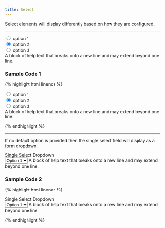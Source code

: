 ```yaml
---
title: Select
---
```


Select elements will display differently based on how they are configured.

**********

<form class="form-horizontal bh--form-example">
  <!-- A field and all related tags and content are wrapped in a form group element. -->
  <div class="form-group">
    <!-- Labels and fields are still column classes so that they are left aligned and reflow on smaller screens. -->
    <div class="col-sm-8 col-sm-offset-2">
      <div class="radio">
        <label>
          <input type="radio" name="radioOptions" id="radio1" value="option1"> option 1
        </label>
      </div>
      <div class="radio">
        <label>
          <input type="radio" name="radioOptions" id="radio2" value="option2" checked="checked"> option 2
        </label>
      </div>
      <div class="radio">
        <label>
          <input type="radio" name="radioOptions" id="radio3" value="option3"> option 3
        </label>
      </div>
      <!-- You may include help text. -->
      <span class="help-block">A block of help text that breaks onto a new line and may extend beyond one line.</span>
    </div>
  </div>
</form>

### Sample Code 1

{% highlight html linenos %}

<div class="form-group">
  <!-- Radios are offset since there is no label visible to the left of the field. -->
  <div class="col-sm-8 col-sm-offset-2">
    <div class="radio">
      <label>
        <!-- The input tag is included inside the label tag. -->
        <input type="radio" name="radioOptions" id="radio1" value="option1"> option 1
      </label>
    </div>
    <div class="radio">
      <label>
        <input type="radio" name="radioOptions" id="radio2" value="option2" checked="checked"> option 2
      </label>
    </div>
    <div class="radio">
      <label>
        <input type="radio" name="radioOptions" id="radio3" value="option3"> option 3
      </label>
    </div>
    <!-- You may include help text. -->
    <span class="help-block">A block of help text that breaks onto a new line and may extend beyond one line.</span>
  </div>
</div>

{% endhighlight %}

**********

If no default option is provided then the single select field will display as a form dropdown.

<form class="form-horizontal bh--form-example">
  <!-- A field and all related tags and content are wrapped in a form group element. -->
  <div class="form-group">
    <!-- Labels and fields are still column classes so that they are left aligned and reflow on smaller screens.  -->
    <label for="select1" class="col-sm-2">Single Select Dropdown</label>
    <div id="select1" class="col-sm-8">
      <select class="form-control">
        <option>Option 1</option>
        <option>Option 2</option>
        <option>Option 3</option>
        <option>Option 4</option>
        <option>Option 5</option>
      </select>
      <!-- You may include help text. -->
      <span class="help-block">A block of help text that breaks onto a new line and may extend beyond one line.</span>
    </div>
  </div>
</form>

### Sample Code 2

{% highlight html linenos %}

<div class="form-group">
  <label for="select1" class="col-sm-2">Single Select Dropdown</label>
  <div id="select1" class="col-sm-8">
    <!-- A form dropdown is marked up using a select tag. Options are provided as a part of the select tag markup. -->
    <select class="form-control">
      <option>Option 1</option>
      <option>Option 2</option>
      <option>Option 3</option>
      <option>Option 4</option>
      <option>Option 5</option>
    </select>
    <!-- You may include help text. -->
    <span class="help-block">A block of help text that breaks onto a new line and may extend beyond one line.</span>
  </div>
</div>

{% endhighlight %}

